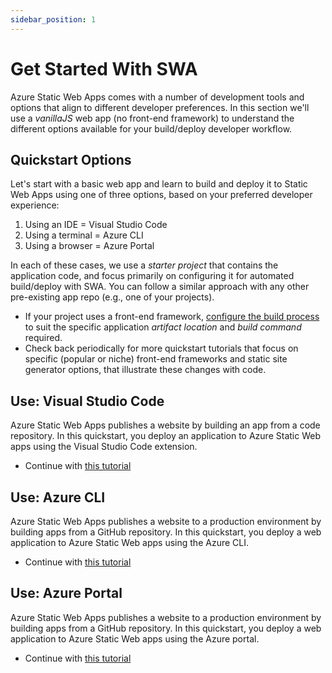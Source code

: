 ```yaml
---
sidebar_position: 1
---
```


# Get Started With SWA

Azure Static Web Apps comes with a number of development tools and options that align to different developer preferences. In this section we'll use a _vanillaJS_ web app (no front-end framework) to understand the different options available for your build/deploy developer workflow.

## Quickstart Options

Let's start with a basic web app and learn to build and deploy it to Static Web Apps using one of three options, based on your preferred developer experience:
 1. Using an IDE = Visual Studio Code
 2. Using a terminal = Azure CLI
 3. Using a browser = Azure Portal

In each of these cases, we use a _starter project_ that contains the application code, and focus primarily on configuring it for automated build/deploy with SWA. You can follow a similar approach with any other pre-existing app repo (e.g., one of your projects). 
 * If your project uses a front-end framework, [configure the build process](https://docs.microsoft.com/en-us/azure/static-web-apps/front-end-frameworks) to suit the specific application _artifact location_ and _build command_ required.
 * Check back periodically for more quickstart tutorials that focus on specific (popular or niche) front-end frameworks and static site generator options, that illustrate these changes with code.

## Use: Visual Studio Code

Azure Static Web Apps publishes a website by building an app from a code repository. In this quickstart, you deploy an application to Azure Static Web apps using the Visual Studio Code extension. 
 * Continue with [this tutorial](https://docs.microsoft.com/en-us/azure/static-web-apps/getting-started?tabs=vanilla-javascript)

## Use: Azure CLI

Azure Static Web Apps publishes a website to a production environment by building apps from a GitHub repository. In this quickstart, you deploy a web application to Azure Static Web apps using the Azure CLI. 
 * Continue with [this tutorial](https://docs.microsoft.com/en-us/azure/static-web-apps/get-started-cli?tabs=vanilla-javascript)



## Use: Azure Portal

Azure Static Web Apps publishes a website to a production environment by building apps from a GitHub repository. In this quickstart, you deploy a web application to Azure Static Web apps using the Azure portal. 
 * Continue with [this tutorial](https://docs.microsoft.com/en-us/azure/static-web-apps/get-started-portal?tabs=vanilla-javascript)